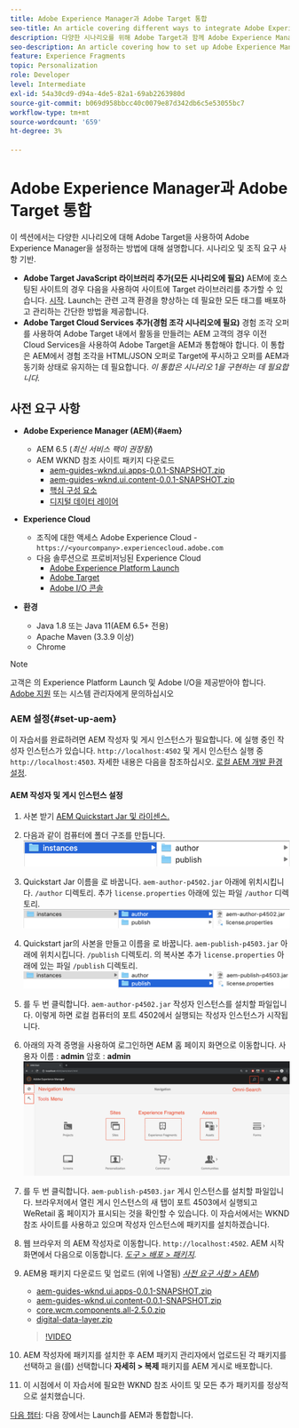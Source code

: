 ```yaml
---
title: Adobe Experience Manager과 Adobe Target 통합
seo-title: An article covering different ways to integrate Adobe Experience Manager(AEM) with Adobe Target for delivering personalized content.
description: 다양한 시나리오를 위해 Adobe Target과 함께 Adobe Experience Manager을 설정하는 방법을 다루는 문서입니다.
seo-description: An article covering how to set up Adobe Experience Manager with Adobe Target for different scenarios.
feature: Experience Fragments
topic: Personalization
role: Developer
level: Intermediate
exl-id: 54a30cd9-d94a-4de5-82a1-69ab2263980d
source-git-commit: b069d958bbcc40c0079e87d342db6c5e53055bc7
workflow-type: tm+mt
source-wordcount: '659'
ht-degree: 3%

---
```


# Adobe Experience Manager과 Adobe Target 통합

이 섹션에서는 다양한 시나리오에 대해 Adobe Target을 사용하여 Adobe Experience Manager을 설정하는 방법에 대해 설명합니다. 시나리오 및 조직 요구 사항 기반.

* **Adobe Target JavaScript 라이브러리 추가(모든 시나리오에 필요)**
AEM에 호스팅된 사이트의 경우 다음을 사용하여 사이트에 Target 라이브러리를 추가할 수 있습니다. [시작](https://experienceleague.adobe.com/docs/experience-platform/tags/home.html). Launch는 관련 고객 환경을 향상하는 데 필요한 모든 태그를 배포하고 관리하는 간단한 방법을 제공합니다.
* **Adobe Target Cloud Services 추가(경험 조각 시나리오에 필요)**
경험 조각 오퍼를 사용하여 Adobe Target 내에서 활동을 만들려는 AEM 고객의 경우 이전 Cloud Services을 사용하여 Adobe Target을 AEM과 통합해야 합니다. 이 통합은 AEM에서 경험 조각을 HTML/JSON 오퍼로 Target에 푸시하고 오퍼를 AEM과 동기화 상태로 유지하는 데 필요합니다. 
*이 통합은 시나리오 1을 구현하는 데 필요합니다.*

## 사전 요구 사항

* **Adobe Experience Manager (AEM){#aem}**
   * AEM 6.5 (*최신 서비스 팩이 권장됨*)
   * AEM WKND 참조 사이트 패키지 다운로드
      * [aem-guides-wknd.ui.apps-0.0.1-SNAPSHOT.zip](https://github.com/adobe/aem-guides-wknd/releases/download/archetype-18.1/aem-guides-wknd.ui.apps-0.0.1-SNAPSHOT.zip)
      * [aem-guides-wknd.ui.content-0.0.1-SNAPSHOT.zip](https://github.com/adobe/aem-guides-wknd/releases/download/archetype-18.1/aem-guides-wknd.ui.content-0.0.1-SNAPSHOT.zip)
      * [핵심 구성 요소](https://github.com/adobe/aem-core-wcm-components/releases/download/core.wcm.components.reactor-2.5.0/core.wcm.components.all-2.5.0.zip)
      * [디지털 데이터 레이어](assets/implementation/digital-data-layer.zip)

* **Experience Cloud**
   * 조직에 대한 액세스 Adobe Experience Cloud - `https://<yourcompany>.experiencecloud.adobe.com`
   * 다음 솔루션으로 프로비저닝된 Experience Cloud
      * [Adobe Experience Platform Launch](https://experiencecloud.adobe.com)
      * [Adobe Target](https://experiencecloud.adobe.com)
      * [Adobe I/O 콘솔](https://console.adobe.io)

* **환경**
   * Java 1.8 또는 Java 11(AEM 6.5+ 전용)
   * Apache Maven (3.3.9 이상)
   * Chrome

>[!NOTE]
>
> 고객은 의 Experience Platform Launch 및 Adobe I/O을 제공받아야 합니다. [Adobe 지원](https://helpx.adobe.com/kr/contact/enterprise-support.ec.html) 또는 시스템 관리자에게 문의하십시오

### AEM 설정{#set-up-aem}

이 자습서를 완료하려면 AEM 작성자 및 게시 인스턴스가 필요합니다. 에 실행 중인 작성자 인스턴스가 있습니다. `http://localhost:4502` 및 게시 인스턴스 실행 중 `http://localhost:4503`. 자세한 내용은 다음을 참조하십시오. [로컬 AEM 개발 환경 설정](https://helpx.adobe.com/experience-manager/kt/platform-repository/using/local-aem-dev-environment-article-setup.html).

#### AEM 작성자 및 게시 인스턴스 설정

1. 사본 받기 [AEM Quickstart Jar 및 라이센스.](https://helpx.adobe.com/experience-manager/6-5/sites/deploying/using/deploy.html#GettingtheSoftware)
2. 다음과 같이 컴퓨터에 폴더 구조를 만듭니다.
   ![폴더 구조](assets/implementation/aem-setup-1.png)
3. Quickstart Jar 이름을 로 바꿉니다. `aem-author-p4502.jar` 아래에 위치시킵니다. `/author` 디렉토리. 추가 `license.properties` 아래에 있는 파일 `/author` 디렉토리.
   ![AEM 작성자 인스턴스](assets/implementation/aem-setup-author.png)
4. Quickstart jar의 사본을 만들고 이름을 로 바꿉니다. `aem-publish-p4503.jar` 아래에 위치시킵니다. `/publish` 디렉토리. 의 복사본 추가 `license.properties` 아래에 있는 파일 `/publish` 디렉토리.
   ![AEM 게시 인스턴스](assets/implementation/aem-setup-publish.png)
5. 를 두 번 클릭합니다. `aem-author-p4502.jar` 작성자 인스턴스를 설치할 파일입니다. 이렇게 하면 로컬 컴퓨터의 포트 4502에서 실행되는 작성자 인스턴스가 시작됩니다.
6. 아래의 자격 증명을 사용하여 로그인하면 AEM 홈 페이지 화면으로 이동합니다.
사용자 이름 : **admin**
암호 : **admin**
   ![AEM 게시 인스턴스](assets/implementation/aem-author-home-page.png)
7. 를 두 번 클릭합니다. `aem-publish-p4503.jar` 게시 인스턴스를 설치할 파일입니다. 브라우저에서 열린 게시 인스턴스의 새 탭이 포트 4503에서 실행되고 WeRetail 홈 페이지가 표시되는 것을 확인할 수 있습니다. 이 자습서에서는 WKND 참조 사이트를 사용하고 있으며 작성자 인스턴스에 패키지를 설치하겠습니다.
8. 웹 브라우저 의 AEM 작성자로 이동합니다. `http://localhost:4502`. AEM 시작 화면에서 다음으로 이동합니다. *[도구 > 배포 > 패키지](http://localhost:4502/crx/packmgr/index.jsp)*.
9. AEM용 패키지 다운로드 및 업로드 (위에 나열됨) *[사전 요구 사항 > AEM](#aem)*)
   * [aem-guides-wknd.ui.apps-0.0.1-SNAPSHOT.zip](https://github.com/adobe/aem-guides-wknd/releases/download/archetype-18.1/aem-guides-wknd.ui.apps-0.0.1-SNAPSHOT.zip)
   * [aem-guides-wknd.ui.content-0.0.1-SNAPSHOT.zip](https://github.com/adobe/aem-guides-wknd/releases/download/archetype-18.1/aem-guides-wknd.ui.content-0.0.1-SNAPSHOT.zip)
   * [core.wcm.components.all-2.5.0.zip](https://github.com/adobe/aem-core-wcm-components/releases/download/core.wcm.components.reactor-2.5.0/core.wcm.components.all-2.5.0.zip)
   * [digital-data-layer.zip](assets/implementation/digital-data-layer.zip)

   >[!VIDEO](https://video.tv.adobe.com/v/28377?quality=12&learn=on)
10. AEM 작성자에 패키지를 설치한 후 AEM 패키지 관리자에서 업로드된 각 패키지를 선택하고 을(를) 선택합니다 **자세히 > 복제** 패키지를 AEM 게시로 배포합니다.
11. 이 시점에서 이 자습서에 필요한 WKND 참조 사이트 및 모든 추가 패키지를 정상적으로 설치했습니다.

[다음 챕터](./using-launch-adobe-io.md): 다음 장에서는 Launch를 AEM과 통합합니다.
